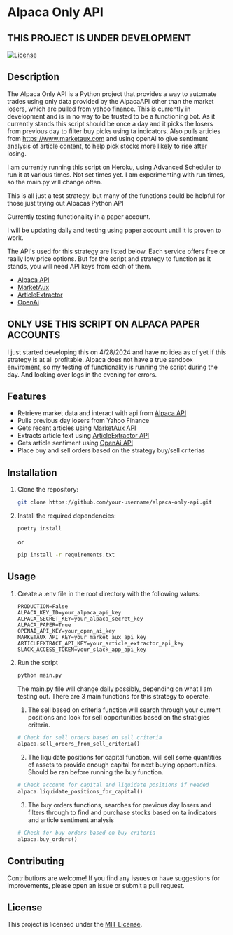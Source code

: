 # Alpaca Only API

## THIS PROJECT IS UNDER DEVELOPMENT

[![License](https://img.shields.io/badge/license-MIT-blue.svg)](https://github.com/your-username/alpaca-only-api/blob/main/LICENSE)

## Description

The Alpaca Only API is a Python project that provides a way to automate trades using only data provided by the AlpacaAPI other than the market losers, which are pulled from yahoo finance. This is currently in development and is in no way to be trusted to be a functioning bot. As it currently stands this script should be once a day and it picks the losers from previous day to filter buy picks using ta indicators. Also pulls articles from https://www.marketaux.com and using openAi to give sentiment analysis of article content, to help pick stocks more likely to rise after losing.

I am currently running this script on Heroku, using Advanced Scheduler to run it at various times. Not set times yet. I am experimenting with run times, so the main.py will change often.

This is all just a test strategy, but many of the functions could be helpful for those just trying out Alpacas Python API

Currently testing functionality in a paper account. 

I will be updating daily and testing using paper account until it is proven to work.

The API's used for this strategy are listed below. Each service offers free or really low price options. But for the script and strategy to function as it stands, you will need API keys from each of them.

- [Alpaca API](https://alpaca.markets/)
- [MarketAux](https://www.marketaux.com/)
- [ArticleExtractor](https://www.articlextractor.com/)
- [OpenAi](https://platform.openai.com)

## ONLY USE THIS SCRIPT ON ALPACA PAPER ACCOUNTS
I just started developing this on 4/28/2024 and have no idea as of yet if this strategy is at all profitable. Alpaca does not have a true sandbox enviroment, so my testing of functionality is running the script during the day. And looking over logs in the evening for errors.

## Features

- Retrieve market data and interact with api from [Alpaca API](https://alpaca.markets/)
- Pulls previous day losers from Yahoo Finance 
- Gets recent articles using [MarketAux API](https://www.marketaux.com/) 
- Extracts article text using [ArticleExtractor API](https://www.articlextractor.com/) 
- Gets article sentiment using [OpenAi API](https://platform.openai.com) 
- Place buy and sell orders based on the strategy buy/sell criterias

## Installation

1. Clone the repository:

    ```bash
    git clone https://github.com/your-username/alpaca-only-api.git
    ```

2. Install the required dependencies:

    ```bash
    poetry install
    ```
    or

    ```bash
    pip install -r requirements.txt
    ```

## Usage

1. Create a .env file in the root directory with the following values:

    ```properties
    PRODUCTION=False
    ALPACA_KEY_ID=your_alpaca_api_key
    ALPACA_SECRET_KEY=your_alpaca_secret_key
    ALPACA_PAPER=True
    OPENAI_API_KEY=your_open_ai_key
    MARKETAUX_API_KEY=your_market_aux_api_key
    ARTICLEEXTRACT_API_KEY=your_article_extractor_api_key
    SLACK_ACCESS_TOKEN=your_slack_app_api_key
    ```

2. Run the script

    ```bash
    python main.py
    ```
    The main.py file will change daily possibly, depending on what I am testing out. There are 3 main functions for this strategy to operate.

    1. The sell based on criteria function will search through your current positions and look for sell opportunities based on the stratigies criteria.
    ```python
    # Check for sell orders based on sell criteria
    alpaca.sell_orders_from_sell_criteria()
    ```

    2. The liquidate positions for capital function, will sell some quantities of assets to provide enough capital for next buying opportunities. Should be ran before running the buy function.
    ```python
    # Check account for capital and liquidate positions if needed
    alpaca.liquidate_positions_for_capital()
    ```

    3. The buy orders functions, searches for previous day losers and filters through to find and purchase stocks based on ta indicators and article sentiment analysis
    ```python
    # Check for buy orders based on buy criteria
    alpaca.buy_orders()
    ```

## Contributing

Contributions are welcome! If you find any issues or have suggestions for improvements, please open an issue or submit a pull request.

## License

This project is licensed under the [MIT License](https://github.com/your-username/alpaca-only-api/blob/main/LICENSE).